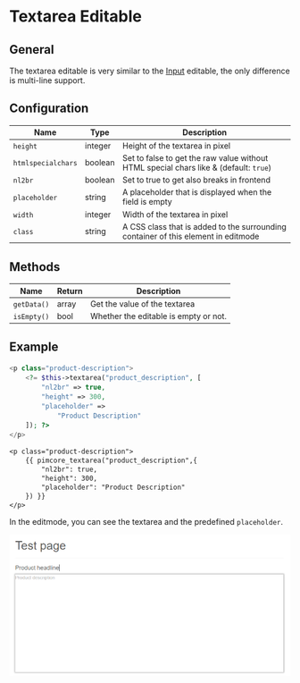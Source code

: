 # Textarea Editable

## General

The textarea editable is very similar to the [Input](./16_Input.md) editable, the only difference is multi-line support.  

## Configuration

| Name               | Type    | Description                                                                           |
|--------------------|---------|---------------------------------------------------------------------------------------|
| `height`           | integer | Height of the textarea in pixel                                                       |
| `htmlspecialchars` | boolean | Set to false to get the raw value without HTML special chars like & (default: `true`) |
| `nl2br`            | boolean | Set to true to get also breaks in frontend                                            |
| `placeholder`      | string  | A placeholder that is displayed when the field is empty                               |
| `width`            | integer | Width of the textarea in pixel                                                        |
| `class`            | string  | A CSS class that is added to the surrounding container of this element in editmode    |

## Methods

| Name        | Return | Description                           |
|-------------|--------|---------------------------------------|
| `getData()` | array  | Get the value of the textarea         |
| `isEmpty()` | bool   | Whether the editable is empty or not. |

## Example

<div class="code-section">

```php
<p class="product-description">
    <?= $this->textarea("product_description", [
        "nl2br" => true,
        "height" => 300,
        "placeholder" =>
            "Product Description"
    ]); ?>
</p>
```

```twig
<p class="product-description">
    {{ pimcore_textarea("product_description",{
        "nl2br": true,
        "height": 300,
        "placeholder": "Product Description"
    }) }}
</p>
```
</div>

In the editmode, you can see the textarea and the predefined `placeholder`.
 
![Product description textarea - editmode](../../img/editable_textarea_editmode_preview.png)


